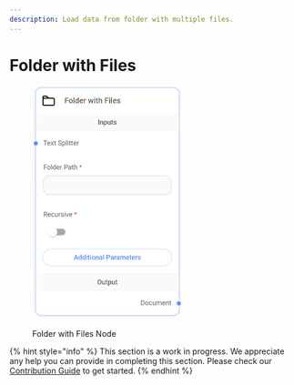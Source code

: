 ```yaml
---
description: Load data from folder with multiple files.
---
```


# Folder with Files

<figure><img src="../../../.gitbook/assets/image (9) (1) (1) (1) (1).png" alt="" width="262"><figcaption><p>Folder with Files Node</p></figcaption></figure>

{% hint style="info" %}
This section is a work in progress. We appreciate any help you can provide in completing this section. Please check our [Contribution Guide](../../../CONTRIBUTING.md) to get started.
{% endhint %}
